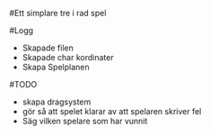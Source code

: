 #Ett simplare tre i rad spel

#Logg
* Skapade filen
* Skapade char kordinater
* Skapa Spelplanen

#TODO 
* skapa dragsystem
* gör så att spelet klarar av att spelaren skriver fel
* Säg vilken spelare som har vunnit
